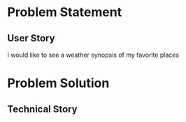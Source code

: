 # Problem Statement
## User Story
I would like to see a weather synopsis of my favorite places

# Problem Solution
## Technical Story
